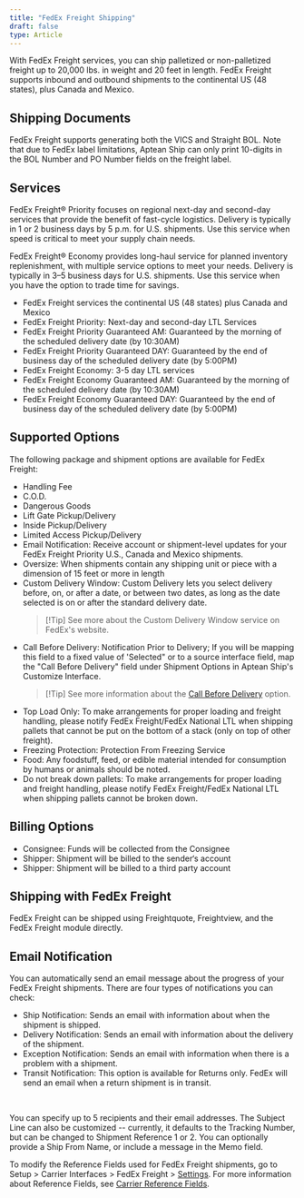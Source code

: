 ```yaml
---
title: "FedEx Freight Shipping"
draft: false
type: Article
---
```


With FedEx Freight services, you can ship palletized or non-palletized freight up to 20,000 lbs. in weight and 20 feet in length. FedEx Freight supports inbound and outbound shipments to the continental US (48 states), plus Canada and Mexico.
## Shipping Documents


FedEx Freight supports generating both the VICS and Straight BOL. Note that due to FedEx label limitations, Aptean Ship can only print 10-digits in the BOL Number and PO Number fields on the freight label.
## Services


FedEx Freight® Priority focuses on regional next-day and second-day services that provide the benefit of fast-cycle logistics. Delivery is typically in 1 or 2 business days by 5 p.m. for U.S. shipments. Use this service when speed is critical to meet your supply chain needs.

FedEx Freight® Economy provides long-haul service for planned inventory replenishment, with multiple service options to meet your needs. Delivery is typically in 3–5 business days for U.S. shipments. Use this service when you have the option to trade time for savings.
* FedEx Freight services the continental US (48 states) plus Canada and Mexico
* FedEx Freight Priority: Next-day and second-day LTL Services
* FedEx Freight Priority Guaranteed AM: Guaranteed by the morning of the scheduled delivery date (by 10:30AM)
* FedEx Freight Priority Guaranteed DAY: Guaranteed by the end of business day of the scheduled delivery date (by 5:00PM)
* FedEx Freight Economy: 3-5 day LTL services
* FedEx Freight Economy Guaranteed AM: Guaranteed by the morning of the scheduled delivery date (by 10:30AM)
* FedEx Freight Economy Guaranteed DAY: Guaranteed by the end of business day of the scheduled delivery date (by 5:00PM)


## Supported Options


The following package and shipment options are available for FedEx Freight:
* Handling Fee
* C.O.D.
* Dangerous Goods
* Lift Gate Pickup/Delivery
* Inside Pickup/Delivery
* Limited Access Pickup/Delivery
* Email Notification: Receive account or shipment-level updates for your FedEx Freight Priority U.S., Canada and Mexico shipments.
* Oversize: When shipments contain any shipping unit or piece with a dimension of 15 feet or more in length
* Custom Delivery Window: Custom Delivery lets you select delivery before, on, or after a date, or between two dates, as long as the date selected is on or after the standard delivery date.
    >[!Tip] See more about the Custom Delivery Window service on FedEx's website.
* Call Before Delivery: Notification Prior to Delivery; If you will be mapping this field to a fixed value of 'Selected" or to a source interface field, map the "Call Before Delivery" field under Shipment Options in Aptean Ship's Customize Interface.
    >[!Tip] See more information about the [Call Before Delivery](call-before-delivery.md) option.
* Top Load Only: To make arrangements for proper loading and freight handling, please notify FedEx Freight/FedEx National LTL when shipping pallets that cannot be put on the bottom of a stack (only on top of other freight).
* Freezing Protection: Protection From Freezing Service
* Food: Any foodstuff, feed, or edible material intended for consumption by humans or animals should be noted.
* Do not break down pallets: To make arrangements for proper loading and freight handling, please notify FedEx Freight/FedEx National LTL when shipping pallets cannot be broken down.


## Billing Options


* Consignee: Funds will be collected from the Consignee
* Shipper: Shipment will be billed to the sender‘s account
* Shipper: Shipment will be billed to a third party account


## Shipping with FedEx Freight


FedEx Freight can be shipped using Freightquote, Freightview, and the FedEx Freight module directly.

## Email Notification


You can automatically send an email message about the progress of your FedEx Freight shipments. There are four types of notifications you can check:
* Ship Notification: Sends an email with information about when the shipment is shipped.
* Delivery Notification: Sends an email with information about the delivery of the shipment.
* Exception Notification: Sends an email with information when there is a problem with a shipment.
* Transit Notification: This option is available for Returns only. FedEx will send an email when a return shipment is in transit.


 

You can specify up to 5 recipients and their email addresses. The Subject Line can also be customized -- currently, it defaults to the Tracking Number, but can be changed to Shipment Reference 1 or 2. You can optionally provide a Ship From Name, or include a message in the Memo field.

To modify the Reference Fields used for FedEx Freight shipments, go to Setup > Carrier Interfaces > FedEx Freight > [Settings](http://ask.shipping.apteancloud.com/akb/fedex-freight-settings/). For more information about Reference Fields, see [Carrier Reference Fields](carrier-reference-fields.md).

